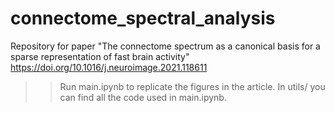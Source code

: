 # connectome_spectral_analysis
Repository for paper "The connectome spectrum as a canonical basis for a sparse representation of fast brain activity"
https://doi.org/10.1016/j.neuroimage.2021.118611

>> Run main.ipynb to replicate the figures in the article. 
>> In utils/ you can find all the code used in main.ipynb.
